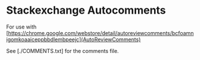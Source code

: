 # Stackexchange Autocomments

For use with [https://chrome.google.com/webstore/detail/autoreviewcomments/bcfoamnigomkoaaiceppbbdlembpeejc](AutoReviewComments)

See [./COMMENTS.txt] for the comments file.
